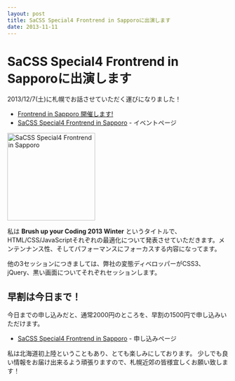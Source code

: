 ```yaml
---
layout: post
title: SaCSS Special4 Frontrend in Sapporoに出演します
date: 2013-11-11
---
```


# SaCSS Special4 Frontrend in Sapporoに出演します

2013/12/7(土)に札幌でお話させていただく運びになりました！

- [Frontrend in Sapporo 開催します!](http://frontrend.github.io/blog/hello-sapporo/)
- [SaCSS Special4 Frontrend in Sapporo](http://sacss.net/special04/) - イベントページ

<a href="http://sacss.net/special04/"><img src="http://sacss.net/special04/images/sacss_frontrend_200200.png" width="200" height="200" alt="SaCSS Special4 Frontrend in Sapporo" /></a>

私は **Brush up your Coding 2013 Winter** というタイトルで、HTML/CSS/JavaScriptそれぞれの最適化について発表させていただきます。メンテンナンス性、そしてパフォーマンスにフォーカスする内容になってます。

他の3セッションにつきましては、弊社の変態ディベロッパーがCSS3、jQuery、黒い画面についてそれぞれセッションします。

## 早割は今日まで！

今日までの申し込みだと、通常2000円のところを、早割の1500円で申し込みいただけます。

- [SaCSS Special4 Frontrend in Sapporo](http://sacss-sp4.peatix.com/) - 申し込みページ

私は北海道初上陸ということもあり、とても楽しみにしております。
少しでも良い情報をお届け出来るよう頑張りますので、札幌近郊の皆様宜しくお願い致します！  